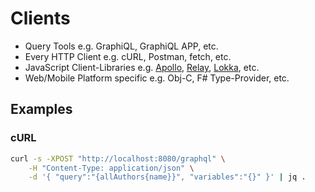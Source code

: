# Clients

* Query Tools e.g. GraphiQL, GraphiQL APP, etc.
* Every HTTP Client e.g. cURL, Postman, fetch, etc.
* JavaScript Client-Libraries e.g. [Apollo](http://dev.apollodata.com/), [Relay](https://github.com/facebook/relay), [Lokka](https://github.com/kadirahq/lokka), etc.
* Web/Mobile Platform specific e.g. Obj-C, F# Type-Provider, etc.

## Examples

### cURL

```bash
curl -s -XPOST "http://localhost:8080/graphql" \
    -H "Content-Type: application/json" \
    -d '{ "query":"{allAuthors{name}}", "variables":"{}" }' | jq .
```
